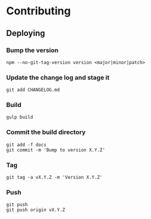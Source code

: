 # Contributing
## Deploying
### Bump the version
    npm --no-git-tag-version version <major|minor|patch>
### Update the change log and stage it
    git add CHANGELOG.md
### Build
    gulp build
### Commit the build directory
    git add -f docs
    git commit -m 'Bump to version X.Y.Z'
### Tag
    git tag -a vX.Y.Z -m 'Version X.Y.Z'
### Push
    git push
    git push origin vX.Y.Z
